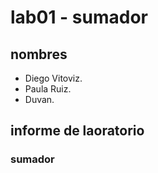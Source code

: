 # lab01 - sumador

## nombres
- Diego Vitoviz.
- Paula Ruiz.
- Duvan.


## informe de laoratorio 

### sumador 
